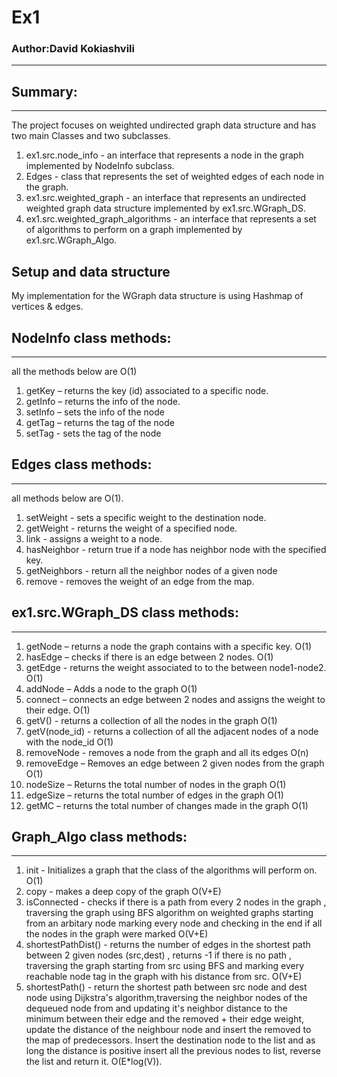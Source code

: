 # Ex1

### Author:David Kokiashvili 
-----------


## Summary:
-------
The project focuses  on weighted undirected graph data structure and has two main Classes and two subclasses.
1. ex1.src.node_info - an interface that represents a node in the graph implemented by NodeInfo subclass.
2. Edges - class that represents the set of weighted edges of each node in the graph.
3. ex1.src.weighted_graph - an interface that represents an undirected weighted graph data structure implemented by ex1.src.WGraph_DS.
4. ex1.src.weighted_graph_algorithms - an interface that represents a set of algorithms to perform on a graph implemented by ex1.src.WGraph_Algo.
 
## Setup and data structure
My implementation for the WGraph data structure is using Hashmap of vertices & edges.
## NodeInfo class methods:
------ 
all the methods below are O(1)
1. getKey – returns the key (id) associated to a specific node.
2. getInfo  – returns the info of the node.
3. setInfo – sets the info of the node
4. getTag – returns the tag of the node
5. setTag - sets the tag of the node

## Edges class methods:
-----
all methods below are O(1).
1. setWeight - sets a specific weight to the destination node.
2. getWeight - returns the weight of a specified node.
3. link - assigns a weight to a node.
4. hasNeighbor - return true if a node has neighbor node with the specified key.
5. getNeighbors - return all the neighbor nodes of a given node
6. remove - removes the weight of an edge from the map.

## ex1.src.WGraph_DS class methods:
-----
1. getNode – returns a node the graph contains with a specific key. O(1)
2. hasEdge – checks if there is  an edge between 2 nodes. O(1)
3. getEdge - returns the weight associated to to the between node1-node2. O(1)
3. addNode – Adds a node to the graph O(1)
4. connect – connects an edge between 2 nodes and assigns the weight to their edge. O(1)
5. getV() - returns a collection of all the nodes in the graph O(1)
6. getV(node_id) - returns a collection of all the adjacent nodes of a node with the node_id O(1)
7. removeNode -  removes a node from the graph and all its edges O(n)
8. removeEdge – Removes an edge between 2 given nodes from the graph O(1)
9. nodeSize – Returns the total number of nodes in the graph O(1)
10. edgeSize – returns the total number of edges in the graph O(1)
11. getMC – returns the total number of changes made in the graph O(1)

## Graph_Algo class methods: 
-----
1. init - Initializes a graph that the class of the algorithms will perform on. O(1)
2. copy - makes a deep copy of the graph O(V+E)
3. isConnected - checks if there is a path from every 2 nodes in the graph , traversing the graph using BFS algorithm on weighted graphs starting from an arbitary node marking every node and checking in the end if all the nodes in the graph were marked O(V+E)
4. shortestPathDist() - returns the number of edges in the shortest path between 2 given nodes (src,dest) , returns -1 if there is no path , traversing the graph starting from src using BFS and marking every reachable node tag in the graph with his distance from src. O(V+E)
5. shortestPath() - return the shortest path between src node and dest node using Dijkstra's algorithm,traversing the neighbor nodes of the dequeued node from  and updating it's neighbor distance to the minimum between their edge and the removed + their edge weight, update the distance of the neighbour node and insert the removed to the map of predecessors.
   Insert the destination node to the list and as long the distance is positive insert all the previous nodes to list, reverse the list and return it. O(E*log(V)). 
